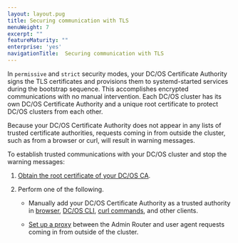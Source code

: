 ```yaml
---
layout: layout.pug
title: Securing communication with TLS
menuWeight: 7
excerpt: ""
featureMaturity: ""
enterprise: 'yes'
navigationTitle:  Securing communication with TLS
---
```



In `permissive` and `strict` security modes, your DC/OS Certificate Authority signs the TLS certificates and provisions them to systemd-started services during the bootstrap sequence. This accomplishes encrypted communications with no manual intervention. Each DC/OS cluster has its own DC/OS Certificate Authority and a unique root certificate to protect DC/OS clusters from each other. 

Because your DC/OS Certificate Authority does not appear in any lists of trusted certificate authorities, requests coming in from outside the cluster, such as from a browser or curl, will result in warning messages. 

To establish trusted communications with your DC/OS cluster and stop the warning messages:

1. [Obtain the root certificate of your DC/OS CA](/1.10/networking/tls-ssl/get-cert/).

1. Perform one of the following.
   
     - Manually add your DC/OS Certificate Authority as a trusted authority in [browser](/1.10/networking/tls-ssl/ca-trust-browser/), [DC/OS CLI](/1.10/networking/tls-ssl/ca-trust-cli/), [curl commands](/1.10/networking/tls-ssl/ca-trust-curl/), and other clients.

     - [Set up a proxy](/1.10/networking/tls-ssl/haproxy-adminrouter/) between the Admin Router and user agent requests coming in from outside of the cluster. 

